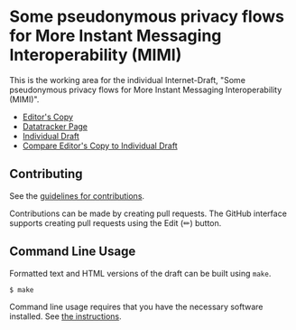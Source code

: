 # Some pseudonymous privacy flows for More Instant Messaging Interoperability (MIMI)

This is the working area for the individual Internet-Draft, "Some pseudonymous privacy flows for More Instant Messaging Interoperability (MIMI)".

* [Editor's Copy](https://rohanmahy.github.io/mimi-pseudonyms/#go.draft-mahy-mimi-pseudonyms.html)
* [Datatracker Page](https://datatracker.ietf.org/doc/draft-mahy-mimi-pseudonyms)
* [Individual Draft](https://datatracker.ietf.org/doc/html/draft-mahy-mimi-pseudonyms)
* [Compare Editor's Copy to Individual Draft](https://rohanmahy.github.io/mimi-pseudonyms/#go.draft-mahy-mimi-pseudonyms.diff)


## Contributing

See the
[guidelines for contributions](https://github.com/rohanmahy/mimi-pseudonyms/blob/main/CONTRIBUTING.md).

Contributions can be made by creating pull requests.
The GitHub interface supports creating pull requests using the Edit (✏) button.


## Command Line Usage

Formatted text and HTML versions of the draft can be built using `make`.

```sh
$ make
```

Command line usage requires that you have the necessary software installed.  See
[the instructions](https://github.com/martinthomson/i-d-template/blob/main/doc/SETUP.md).

